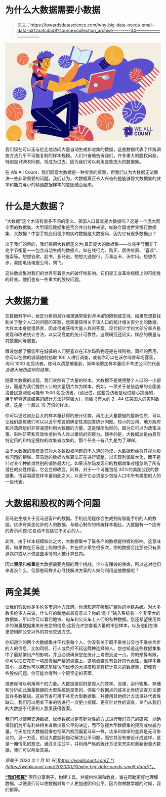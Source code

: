 # 为什么大数据需要小数据

> 原文：<https://towardsdatascience.com/why-big-data-needs-small-data-a312aafcdad8?source=collection_archive---------34----------------------->

![](img/9a52fbd70658702fb80da54bd2eec32a.png)

我们现在可以无与伦比地访问大量自动生成和收集的数据，这些数据代表了传统调查方法几乎不可能复制的样本规模。人们兴奋地告诉我们，许多重大的股权问题，特别是*代表权*问题，将成为过去，因为我们可以利用这些庞大的数据集。

在 We All Count，我们同意大数据是一种宝贵的资源，但我们认为大数据无法解决一些非常重要的问题。我们认为，大数据真正令人兴奋的是能够将大数据集的效率和能力与小的精选数据样本的意图结合起来。

# 什么是大数据？

“大数据”这个术语有很多不同的定义。美国人口普查是大数据吗？这是一个庞大而全面的数据集。大型国际数据集是否合并自各种来源，如联合国或世界银行数据集、大数据？中型手机应用程序的实时数据是大数据吗，因为它有很多数据点？

出于我们的目的，我们将把大数据定义为:真正庞大的数据集——以兆字节而非千兆字节衡量——包含自动生成的数据点，如在线行为、购买、居住位置、“喜欢”、搜索等。想想谷歌，脸书，亚马逊。想想大通银行，万事达卡，沃尔玛。想想优步，美国电话电报公司，网飞。

这些数据集对我们的世界有着巨大的破坏性影响。它们是工业革命规模上的可能性的转变。他们也有一些重大的股权问题。

# 大数据力量

在数据科学中，给定分析的*统计强度*通常受到*样本量*的限制或支持。如果您想要找到关于整个人口的问题的答案，您需要获得关于该人口的统计相关百分比的数据。大样本本身就很昂贵，因此很难获得大量人群的答案。现代统计学的大部分重点是发现和改进统计方法，以实现高度的统计可靠性。这项研究还证实，样品的质量与其数量同等重要。

假设您想了解您所在城镇的人们更喜欢在沃尔玛购物还是在线购物。同样的费用，你可以在你的城镇随机抽取 100 人进行调查，或者你可以在沃尔玛停车场露营，询问 1000 名受访者。你可以清楚地看到，简单地增加样本量而不考虑公平的代表*会极大地扭曲你的结果。*

随着大数据的出现，我们突然有了大量的样本。大数据不是使用整个人口的一小部分，而是为我们提供人口的大量切片作为样本。例如，一项关于总统选举的全国盖洛普民意测验可能有 1500 名受访者，(请记住，这些受访者是经过精心挑选的，用于解释这些结果的统计方法非常强大)，而脸书有大约 2 . 44 亿美国人的实时数据。这是一个超过 10 万倍的样本。

你可以通过如此巨大的样本量获得的统计优势，再加上大量数据的最新性质，可以让我们感觉我们可以以近乎预言的确定性来回答统计问题。较小的公司、地方政府和非政府组织非常渴望利用大数据的力量，这是理所当然的，因为它可以为政策决策、影响研究和有效性提供令人难以置信的洞察力。棘手的是，大数据总是由具有特定目的和特定授权的收集者收集的。那个任务十有八九是为了*赚钱*。

由于大数据的规模及其对大多数股权问题的不人道的冷漠，大数据粉丝将其视为股权问题的银弹。亚马逊的数据收集算法正在进行调整，以实现利润最大化，而不是针对某个种族或性别的销售最大化。如果沃尔玛发现它的数据收集过程忽略了所有潜在的女性顾客，它会立即改变。同样，对于一个可能包括 30%的美国公民的数据集，很容易感觉样本量如此之大，以至于它必须至少包括人口中所有类型的人的一些代表。

# 大数据和股权的两个问题

亚马逊生成关于亚马逊客户的数据。手机应用程序会生成拥有智能手机的人的数据。优步有乘坐优步的人的数据。与精心制作的传统样本相比，大数据有一个固有的表示问题:它自动不包括它不关心的人。

此外，由于样本规模如此之大，大数据集中了最多产的数据提供商的影响。这意味着，如果你在亚马逊上购物很多，并在优步乘坐很多次，你的数据会比那些只有资源偶尔或从不做这些事情的人被计算在内。

因此**表示**和**权重**是大数据需要克服的两个挑战。企业有赚钱的使命，所以这对他们来说没什么，但那些同样关心寻找解决方案的人如何利用这些数据呢？

# 两全其美

让我们假设你是多伦多市的地方政府。你想知道在哪里扩建你的地铁系统。对大多数多伦多人来说，什么样的新地点最有意义？你的“刷卡”输入系统有一个非常大的数据集，所以你可以看到地铁、电车和公交车上人们的各种数据。您还希望使用优步的海量数据集来补充您的信息:这将允许您查看大量的市民样本，以及他们在哪里使用除公交以外的其他交通方式。

你知道你的两个大数据集并不代表每个人，你没有关于既不乘坐公交也不乘坐优步的人的信息，比如司机、行人或负担不起这两种选择的人。您也知道这些数据集集中了最频繁用户的影响，并且必须确保您在统计上考虑到这一点。你的预算有限，你可以把它花在一项昂贵但严格的调查上，这项调查具有良好的代表性，但样本量较小，或者你可以用这笔钱访问优步的大规模和具有统计意义的数据集，即使有一些股权问题，你可能会得到一个更坚定的答案。

或者你可以利用两个的力量。大数据提供的是惊人的效率。没错，运行收集、存储和分析如此海量数据的大型系统是昂贵的，但每个数据点的成本比传统调查方法便宜许多数量级。这些节省可用于补充大型数据集，并使用其他统计方法填补代表性缺口。我们可以用省下来的钱进行一次更小规模、更有针对性的调查，专门从我们的大数据不代表的人那里获得答案。

我们可以使用交通数据，优步数据以更有针对性的方式进行我们自己的研究，以确保我们为所有利益相关者做出最公平的决定，而不忽视大型数据集的预测或权威力量。今天忽视大数据就像忽视蒸汽机而偏爱马车一样，功率和效率的差异是无可争议的。另一方面，假设大数据将自动解决公平问题，而它并没有被设计成这样，这是一厢情愿的想法。通过关注公平，并利用严格的统计方法来充实和重新衡量大数据，我们可以两全其美。

*原载于 2020 年 1 月 10 日*[*【https://weallcount.com】*](https://weallcount.com/2020/01/10/why-big-data-needs-small-data/)*。*

[**“我们都算”**](http://weallcount.com/) 项目分享例子，构建工具，并提供培训和教育，旨在帮助更好地理解数据，以便我们可以使数据对每个人更加透明和公平。因为你做数学题的时候，我们都算。
